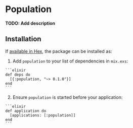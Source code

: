 # Population

**TODO: Add description**

## Installation

If [available in Hex](https://hex.pm/docs/publish), the package can be installed as:

  1. Add `population` to your list of dependencies in `mix.exs`:

    ```elixir
    def deps do
      [{:population, "~> 0.1.0"}]
    end
    ```

  2. Ensure `population` is started before your application:

    ```elixir
    def application do
      [applications: [:population]]
    end
    ```

